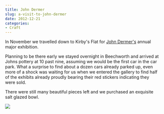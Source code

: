 ```yaml
---
title: John Dermer
slug: a-visit-to-john-dermer
date: 2012-12-21
categories: 
- Craft
---
```

In November we travelled down to Kirby's Flat for [John Dermer's][johndermer] annual major exhibition.

Planning to be there early we stayed overnight in Beechworth and arrived at Johns pottery at 10 past nine, assuming we would be the first car in the car park. What a surprise to find about a dozen cars already parked up, even more of a shock was waiting for us when we entered the gallery to find half of&#xa0;the exhibits already proudly bearing their red stickers indicating they were sold.

There were still many beautiful pieces left and we purchased an exquisite salt glazed bowl.

![][williampickup]

[johndermer]: http://www.johndermer.com.au/
[williampickup]: /uploads/2014/02/8292719561-41685414c0.jpg